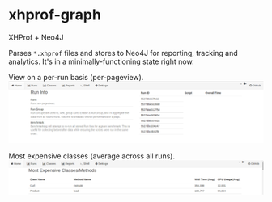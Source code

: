 # xhprof-graph
XHProf + Neo4J


Parses `*.xhprof` files and stores to Neo4J for reporting, tracking and analytics. It's in a minimally-functioning state right now.

View on a per-run basis (per-pageview).
![Runs](gh/runs.png)

Most expensive classes (average across all runs).
![Classes](gh/classes.png)


